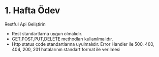 # 1. Hafta Ödev
Restful Api Geliştirin

- Rest standartlarna uygun olmalıdır.
- GET,POST,PUT,DELETE methodları kullanılmalıdır.
- Http status code standartlarına uyulmalıdır. Error Handler ile 500, 400, 404, 200,
201 hatalarının standart format ile verilmesi

